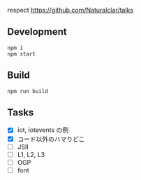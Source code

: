 respect https://github.com/Naturalclar/talks

## Development

```
npm i
npm start
```

## Build

```
npm run build
```

## Tasks

- [x] iot, iotevents の例
- [x] コード以外のハマりどこ
- [ ] JSII
- [ ] L1, L2, L3
- [ ] OGP
- [ ] font
